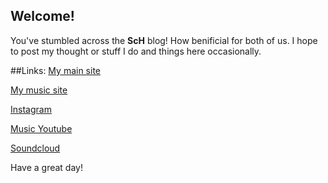 ## Welcome!

You've stumbled across the **ScH** blog! How benificial for both of us. I hope to post my thought or stuff I do and things here occasionally.

##Links:
[My main site](https://sam-hildebrand.github.io)

[My music site](https://sam-hildebrand.github.io/Sam_HildebrandMusic/)

[Instagram](https://www.instagram.com/sam__hildebrand/)

[Music Youtube](https://www.youtube.com/channel/UC7o5yXD-2vhfELrREXGvzvQ/)

[Soundcloud](https://soundcloud.com/sam_hildebrandmusic)

Have a great day!
